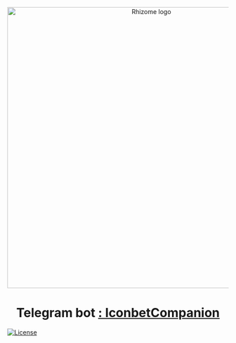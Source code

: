 <p align="center">
  <img 
    src="https://avatars1.githubusercontent.com/u/53635700?s=400&v=4" 
    width="640px"
    alt="Rhizome logo">
</p>

<h1 align="center">Telegram bot <a href="https://t.me/Iconbethistorybot" />: IconbetCompanion </a> </h1>

[![License](https://img.shields.io/badge/License-Apache%202.0-blue.svg)](https://opensource.org/licenses/Apache-2.0)

